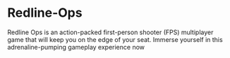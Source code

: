 # Redline-Ops
Redline Ops is an action-packed first-person shooter (FPS) multiplayer game 
that will keep you on the edge of your seat. Immerse yourself in 
this adrenaline-pumping gameplay experience now
